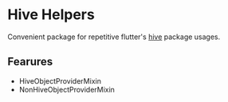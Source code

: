 # Hive Helpers
Convenient package for repetitive flutter's [hive](https://pub.dev/packages/hive) package usages.

## Fearures
- HiveObjectProviderMixin
- NonHiveObjectProviderMixin

